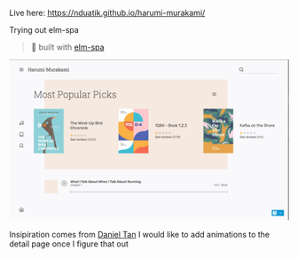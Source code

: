 
Live here: https://nduatik.github.io/harumi-murakami/

Trying out elm-spa
> 🌳  built with [elm-spa](https://elm-spa.dev)


![Image](./screenshot.png)

Insipiration comes from [Daniel Tan](https://dribbble.com/shots/9172697-Haruki-Murakami-Book-Author-Website-UI-Concept)
I would like to add animations to the detail page once I figure that out 